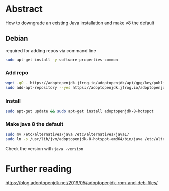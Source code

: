 # Abstract

How to downgrade an existing Java installation and make v8 the default

## Debian
required for adding repos via command line  
```bash
sudo apt-get install -y software-properties-common
```
### Add repo
```bash
wget -qO - https://adoptopenjdk.jfrog.io/adoptopenjdk/api/gpg/key/public | sudo apt-key add -
sudo add-apt-repository --yes https://adoptopenjdk.jfrog.io/adoptopenjdk/deb/
```
### Install 
```bash
sudo apt-get update && sudo apt-get install adoptopenjdk-8-hotspot
```
### Make java 8 the default 
```bash
sudo mv /etc/alternatives/java /etc/alternatives/java17
sudo ln -s /usr/lib/jvm/adoptopenjdk-8-hotspot-amd64/bin/java /etc/alternatives/java
```
Check the version with `java -version`


# Further reading 
https://blog.adoptopenjdk.net/2019/05/adoptopenjdk-rpm-and-deb-files/
